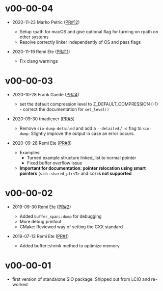 # v00-00-04

* 2020-11-23 Marko Petric ([PR#12](https://github.com/iLCSoft/SIO/pull/12))
  - Setup rpath for macOS and give optional flag for turning on rpath on other systems
  - Resolve correctly linker independently of OS and pass flags

* 2020-11-19 Remi Ete ([PR#11](https://github.com/iLCSoft/SIO/pull/11))
  - Fix clang warnings

# v00-00-03

* 2020-10-28 Frank Gaede ([PR#4](https://github.com/ilcsoft/sio/pull/4))
  - set the default compression level to Z_DEFAULT_COMPRESSION (-1)
         - correct the documentation for `set_level()`

* 2020-09-30 tmadlener ([PR#5](https://github.com/ilcsoft/sio/pull/5))
  - Remove `sio-dump-detailed` and add a `--detailed` / `-d` flag to `sio-dump`. Slightly improve the output in case an error occurs.

* 2020-09-28 Remi Ete ([PR#8](https://github.com/ilcsoft/sio/pull/8))
  - Examples:
      - Turned example structure linked_list to normal pointer
      - Fixed buffer overflow issue
  - **Important for documentation: pointer relocation using smart pointers** (`std::shared_ptr<T>` and co) **is not supported**

# v00-00-02

* 2019-09-30 Remi Ete ([PR#2](https://github.com/iLCSoft/SIO/pull/2))
  - Added `buffer_span::dump` for debugging
  - More debug printout
  - CMake: Reviewed way of setting the CXX standard

* 2019-07-13 Remi Ete ([PR#1](https://github.com/iLCSoft/SIO/pull/1))
  - Added buffer::shrink method to optimize memory

# v00-00-01

- first version of standalone SIO package. Shipped out from LCIO and re-worked